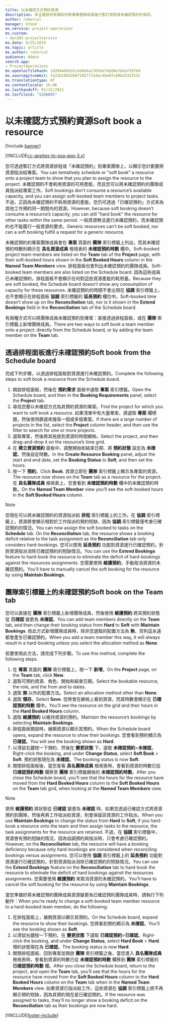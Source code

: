 ```yaml
---
title: 以未確認方式預約資源
description: 本主題提供有關如何對專案團隊成員進行暫訂排程或未確認預約的資訊。
author: ruhercul
manager: kfend
ms.service: project-operations
ms.custom:
- dyn365-projectservice
ms.date: 9/25/2019
ms.topic: article
ms.author: ruhercul
audience: Admin
search.app:
- ProjectOperations
ms.openlocfilehash: 1d2044692d1c6d694a1365be76dd8e7ddafd376d
ms.sourcegitcommit: fa32b1893286f20271fa4ec4be8fc68bd135f53c
ms.translationtype: HT
ms.contentlocale: zh-HK
ms.lasthandoff: 02/15/2021
ms.locfileid: "5286005"
---
```

# <a name="soft-book-a-resource"></a><span data-ttu-id="38a51-103">以未確認方式預約資源</span><span class="sxs-lookup"><span data-stu-id="38a51-103">Soft book a resource</span></span>

[!include [banner](../includes/psa-now-project-operations.md)]

[!INCLUDE[cc-applies-to-psa-app-3.x](../includes/cc-applies-to-psa-app-3x.md)]

<span data-ttu-id="38a51-104">您可透過暫訂方式將資源排程或「未確認預約」到專案團隊上，以顯示您計劃要將資源指派給專案。</span><span class="sxs-lookup"><span data-stu-id="38a51-104">You can tentatively schedule or "soft book" a resource onto a project team to show that you plan to assign the resource to the project.</span></span> <span data-ttu-id="38a51-105">未確認預約不會耗用資源的可用產能，而且您可以將未確認預約的團隊成員指派給專案工作。</span><span class="sxs-lookup"><span data-stu-id="38a51-105">Soft bookings don’t consume a resource’s available capacity, and you can assign soft-booked team members to project tasks.</span></span> <span data-ttu-id="38a51-106">不過，正因為未確認預約不耗用資源的產能，您仍可透過「已確認預約」方式來為其他工作預約同一期間內的資源。</span><span class="sxs-lookup"><span data-stu-id="38a51-106">However, because soft booking doesn’t consume a resource’s capacity, you can still "hard book" the resource for other tasks within the same period.</span></span> <span data-ttu-id="38a51-107">一般資源無法進行未確認預約，而未確認預約也不能履行一般資源的要求。</span><span class="sxs-lookup"><span data-stu-id="38a51-107">Generic resources can’t be soft booked, nor can a soft booking fulfill a request for a generic resource.</span></span>

<span data-ttu-id="38a51-108">未確認預約的專案團隊成員會在 **專案** 頁面的 **團隊** 索引標籤上列出，而其未確認預約時數則顯示在 **具名資源成員** 檢視表的 **未確認預約時數** 欄中。</span><span class="sxs-lookup"><span data-stu-id="38a51-108">Soft-booked project team members are listed on the **Team** tab of the **Project** page, with their soft-booked hours shown in the **Soft Booked Hours** column in the **Named Team Members** view.</span></span> <span data-ttu-id="38a51-109">排程面板也會列出未確認預約的團隊成員。</span><span class="sxs-lookup"><span data-stu-id="38a51-109">Soft-booked team members are also listed on the Schedule board.</span></span> <span data-ttu-id="38a51-110">因為這些成員已未確認預約，排程面板不會顯示任何對這些資源產能的耗用量。</span><span class="sxs-lookup"><span data-stu-id="38a51-110">Because they are soft booked, the Schedule board doesn't show any consumption of capacity for these resources.</span></span> <span data-ttu-id="38a51-111">未確認預約的時間不會出現在 **協調** 索引標籤上，也不會顯示在排程面板 **協調** 索引標籤的 **延長預約** 欄位中。</span><span class="sxs-lookup"><span data-stu-id="38a51-111">Soft-booked time doesn’t show up on the **Reconciliation** tab, nor is it shown in the **Extend Bookings** field in the **Reconciliation** tab of the Schedule board.</span></span> 

<span data-ttu-id="38a51-112">有兩種方式可以將團隊成員未確認預約到專案：直接透過排程面板，或在 **團隊** 索引標籤上新增團隊成員。</span><span class="sxs-lookup"><span data-stu-id="38a51-112">There are two ways to soft book a team member onto a project: directly from the Schedule board, or by adding the team member on the **Team** tab.</span></span> 

## <a name="soft-book-from-the-schedule-board"></a><span data-ttu-id="38a51-113">透過排程面板進行未確認預約</span><span class="sxs-lookup"><span data-stu-id="38a51-113">Soft book from the Schedule board</span></span>
<span data-ttu-id="38a51-114">完成下列步驟，以透過排程面板對資源進行未確認預約。</span><span class="sxs-lookup"><span data-stu-id="38a51-114">Complete the following steps to soft book a resource from the Schedule board.</span></span> 

1. <span data-ttu-id="38a51-115">開啟排程面板，然後在 **預約需求** 面板中選取 **專案** 索引標籤。</span><span class="sxs-lookup"><span data-stu-id="38a51-115">Open the Schedule board, and then in the **Booking Requirements** panel, select the **Project** tab.</span></span>
2. <span data-ttu-id="38a51-116">尋找您要以未確認方式為其預約資源的專案。</span><span class="sxs-lookup"><span data-stu-id="38a51-116">Find the project for which you want to soft book a resource.</span></span> <span data-ttu-id="38a51-117">如果清單中有大量專案，請選取 **專案** 欄標題，然後使用篩選來搜尋一個或多個專案。</span><span class="sxs-lookup"><span data-stu-id="38a51-117">If there are a large number of projects in the list, select the **Project** column header, and then use the filter to search for one or more projects.</span></span>
3. <span data-ttu-id="38a51-118">選取專案，然後將其拖放到資源的時間網格。</span><span class="sxs-lookup"><span data-stu-id="38a51-118">Select the project, and then drag-and-drop it on the resource’s time grid.</span></span>
5. <span data-ttu-id="38a51-119">在 **建立資源預約** 面板中，調整開始和結束日期、將 **預約狀態** 設定為 **未確認**，然後設定時數。</span><span class="sxs-lookup"><span data-stu-id="38a51-119">In the **Create Resource Booking** panel, adjust the start and end date, set the **Booking Status** to **Soft**, and then set the hours.</span></span> 
6. <span data-ttu-id="38a51-120">按一下 **預約**。</span><span class="sxs-lookup"><span data-stu-id="38a51-120">Click **Book**.</span></span> <span data-ttu-id="38a51-121">資源立即在 **團隊** 索引標籤上顯示為專案的資源。</span><span class="sxs-lookup"><span data-stu-id="38a51-121">The resource now shows on the **Team** tab as a resource for the project.</span></span> <span data-ttu-id="38a51-122">在 **具名團隊成員** 檢視表上，您會看到 **未確認預約時數** 欄中的未確認預約時數。</span><span class="sxs-lookup"><span data-stu-id="38a51-122">On the **Named Team Member** view you’ll see the soft-booked hours in the **Soft Booked Hours** column.</span></span>

> [!NOTE]
> <span data-ttu-id="38a51-123">您現在可以將未確認預約的資源指派給 **排程** 索引標籤上的工作。在 **協調** 索引標籤上，資源將會顯示相對於工作指派的預約短缺，因為 **協調** 索引標籤僅考慮已確認預約的情況。</span><span class="sxs-lookup"><span data-stu-id="38a51-123">You can now assign the soft booked to tasks on the **Schedule** tab. On the **Reconciliation** tab, the resource shows a booking deficit relative to the task assignment as the **Reconciliation** tab only considers hard-bookings.</span></span> <span data-ttu-id="38a51-124">您可以使用 **延長預約** 功能對資源進行已確認預約，針對資源指派消除已確認預約的短缺情況。</span><span class="sxs-lookup"><span data-stu-id="38a51-124">You can use the **Extend Bookings** feature to hard-book the resource to eliminate the deficit of hard-bookings against the resources assignments.</span></span> <span data-ttu-id="38a51-125">您需要使用 **維護預約**，手動取消資源的未確認預約。</span><span class="sxs-lookup"><span data-stu-id="38a51-125">You’ll have to manually cancel the soft booking for the resource by using **Maintain Bookings**.</span></span>

## <a name="soft-book-on-the-team-tab"></a><span data-ttu-id="38a51-126">團隊索引標籤上的未確認預約</span><span class="sxs-lookup"><span data-stu-id="38a51-126">Soft book on the Team tab</span></span>

<span data-ttu-id="38a51-127">您可以直接在 **團隊** 索引標籤上新增團隊成員，然後使用 **維護預約** 將其預約狀態從 **已確認** 變更為 **未確認**。</span><span class="sxs-lookup"><span data-stu-id="38a51-127">You can add team members directly on the **Team** tab, and then change their booking status from **Hard** to **Soft** with **Maintain Bookings**.</span></span> <span data-ttu-id="38a51-128">依此方式新增團隊成員時，除非您選取的配置方法為 **無**，否則這永遠都會產生已確認預約。</span><span class="sxs-lookup"><span data-stu-id="38a51-128">When you add a team member this way, it will always result in a hard-booking unless you select the allocation method as **None**.</span></span>

<span data-ttu-id="38a51-129">若要使用此方法，請完成下列步驟。</span><span class="sxs-lookup"><span data-stu-id="38a51-129">To use this method, complete the following steps.</span></span>

1. <span data-ttu-id="38a51-130">在 **專案** 頁面的 **團隊** 索引標籤上，按一下 **新增**。</span><span class="sxs-lookup"><span data-stu-id="38a51-130">On the **Project** page, on the **Team** tab, click **New**.</span></span>
2. <span data-ttu-id="38a51-131">選取可預約資源、角色、開始和結束日期。</span><span class="sxs-lookup"><span data-stu-id="38a51-131">Select the bookable resource, the role, and the from and to dates.</span></span>
3. <span data-ttu-id="38a51-132">選取 **無** 以外的配置方法。</span><span class="sxs-lookup"><span data-stu-id="38a51-132">Select an allocation method other than **None**.</span></span>
4. <span data-ttu-id="38a51-133">選取 **儲存**。</span><span class="sxs-lookup"><span data-stu-id="38a51-133">Select **Save**.</span></span> <span data-ttu-id="38a51-134">您將會在網格上看到資源，而其時數會顯示在 **已確認預約時數** 欄中。</span><span class="sxs-lookup"><span data-stu-id="38a51-134">You’ll see the resource on the grid and their hours in the **Hard Booked Hours** column.</span></span>
5. <span data-ttu-id="38a51-135">選取 **維護預約** 以維持資源的預約。</span><span class="sxs-lookup"><span data-stu-id="38a51-135">Maintain the resource’s bookings by selecting **Maintain Bookings**.</span></span>
6. <span data-ttu-id="38a51-136">排程面板開啟時，展開資源以顯示其預約。</span><span class="sxs-lookup"><span data-stu-id="38a51-136">When the Schedule board opens, expand the resource to show their bookings.</span></span> <span data-ttu-id="38a51-137">您會看到預約顯示為 **已確認**。</span><span class="sxs-lookup"><span data-stu-id="38a51-137">You will see the booking shown as **Hard**.</span></span>
7. <span data-ttu-id="38a51-138">以滑鼠右鍵按一下預約、然後在 **變更狀態** 下，選取 **未確認預約**\>**未確認**。</span><span class="sxs-lookup"><span data-stu-id="38a51-138">Right-click the booking, and under **Change Status**, select **Soft Book** \> **Soft**.</span></span> <span data-ttu-id="38a51-139">預約狀態現在為 **未確認**。</span><span class="sxs-lookup"><span data-stu-id="38a51-139">The booking status is now **Soft**.</span></span>
8. <span data-ttu-id="38a51-140">關閉排程面板後，當您查看 **具名團隊成員** 檢視表時，會看到資源的時數已從 **已確認預約時數** 欄移至 **團隊** 索引標籤網格的 **未確認預約時數**。</span><span class="sxs-lookup"><span data-stu-id="38a51-140">After you close the Schedule board, you’ll see that the hours for the resource have moved from the **Hard Booked Hours** column to the **Soft Booked Hours** on the **Team** tab grid, when looking at the **Named Team Members** view.</span></span>

> [!NOTE]
> <span data-ttu-id="38a51-141">使用 **維護預約** 將狀態從 **已確認** 變更為 **未確認** 時，如果您透過已確認方式將資源預約到團隊，然後再將工作指派給資源，則會保留該資源的工作指派。</span><span class="sxs-lookup"><span data-stu-id="38a51-141">When you use **Maintain Bookings** to change the status from **Hard** to **Soft**, if you hard-book a resource onto the team and then assign tasks to the resource, the task assignments for the resource are retained.</span></span> <span data-ttu-id="38a51-142">不過，在 **協調** 索引標籤中，資源會有預約短缺的情況，因為協調預約與指派時，只會考慮已確認預約。</span><span class="sxs-lookup"><span data-stu-id="38a51-142">However, on the **Reconciliation** tab, the resource will have a booking deficiency because only hard-bookings are considered when reconciling bookings versus assignments.</span></span> <span data-ttu-id="38a51-143">您可以使用 **協調** 索引標籤上的 **延長預約** 功能對資源進行已確認預約，針對資源指派消除已確認預約的短缺情況。</span><span class="sxs-lookup"><span data-stu-id="38a51-143">You can use the **Extend Bookings** feature on the **Reconciliation** tab to hard-book the resource to eliminate the deficit of hard bookings against the resources assignments.</span></span> <span data-ttu-id="38a51-144">您需要使用 **維護預約** 來取消資源的未確認預約。</span><span class="sxs-lookup"><span data-stu-id="38a51-144">You’ll have to cancel the soft booking for the resource by using **Maintain Bookings**.</span></span>

<span data-ttu-id="38a51-145">當您準備好將未確認預約團隊成員資源變更為已確認預約團隊成員時，請執行下列動作：</span><span class="sxs-lookup"><span data-stu-id="38a51-145">When you’re ready to change a soft-booked team member resource to a hard-booked team member, do the following:</span></span>

1. <span data-ttu-id="38a51-146">在排程面板上，展開資源以顯示其預約。</span><span class="sxs-lookup"><span data-stu-id="38a51-146">On the Schedule board, expand the resource to show their bookings.</span></span> <span data-ttu-id="38a51-147">您將看到預約顯示為 **未確認**。</span><span class="sxs-lookup"><span data-stu-id="38a51-147">You’ll see the booking shown as **Soft**.</span></span>
2. <span data-ttu-id="38a51-148">以滑鼠右鍵按一下預約、在 **變更狀態** 下選取 **已確認預約**\>**已確認**。</span><span class="sxs-lookup"><span data-stu-id="38a51-148">Right-click the booking, and under **Change Status**, select **Hard Book** \> **Hard**.</span></span> <span data-ttu-id="38a51-149">預約狀態現在為 **已確認**。</span><span class="sxs-lookup"><span data-stu-id="38a51-149">The booking status is now **Hard**.</span></span>
3. <span data-ttu-id="38a51-150">關閉排程面板、回到專案並開啟 **團隊** 索引標籤之後，當您進入 **具名團隊成員** 檢視表時，會看到資源的時數已從 **未確認預約時數** 欄移到 **團隊** 索引標籤的 **已確認預約時數** 欄。</span><span class="sxs-lookup"><span data-stu-id="38a51-150">After you close the Schedule board, return to the project, and open the **Team** tab, you’ll see that the hours for the resource have moved from the **Soft Booked Hours** column to the **Hard Booked Hours** column on the **Team** tab when in the **Named Team Members** view.</span></span> <span data-ttu-id="38a51-151">如果資源已指派給工作，這些資源在 **協調** 索引標籤上將不再顯示預約短缺，因為其預約現在是已確認預約。</span><span class="sxs-lookup"><span data-stu-id="38a51-151">If the resource was assigned to tasks, they’ll no longer show a booking deficit on the **Reconciliation** tab as their bookings are now hard.</span></span>



[!INCLUDE[footer-include](../includes/footer-banner.md)]